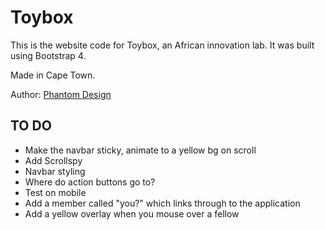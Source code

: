 # Toybox

This is the website code for Toybox, an African innovation lab. It was built using Bootstrap 4.

Made in Cape Town.

Author:
[Phantom Design](https://phantom.design)

## TO DO
- Make the navbar sticky, animate to a yellow bg on scroll
- Add Scrollspy
- Navbar styling
- Where do action buttons go to?
- Test on mobile
- Add a member called "you?" which links through to the application
- Add a yellow overlay when you mouse over a fellow
